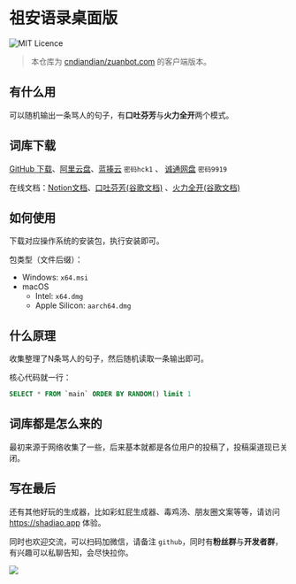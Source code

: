 # 祖安语录桌面版

![MIT Licence](https://img.shields.io/github/license/zihluwang/zuanbot)

> 本仓库为 [cndiandian/zuanbot.com](https://github.com/cndiandian/zuanbot.com) 的客户端版本。

## 有什么用

可以随机输出一条骂人的句子，有**口吐芬芳**与**火力全开**两个模式。

## 词库下载

[GitHub 下载](/src-tauri/data.db)、[阿里云盘](https://www.aliyundrive.com/s/StTs9ojDAEF)、[蓝揍云](https://shadiao.lanzouw.com/b0116bgub) `密码hck1` 、 [诚通网盘](https://url08.ctfile.com/d/14688008-46477369-3732e0) `密码9919`

在线文档：[Notion文档](https://dians.notion.site/d865fac077f1430f9510d020f8713c8e)、[口吐芬芳(谷歌文档)](https://docs.google.com/document/d/1SskgYtDpYL6P_4qmX2A1ndBl8MY5NeDcBaYPxS-yxIo/edit?usp=sharing) 、[火力全开(谷歌文档)](https://docs.google.com/document/d/14YG9qaNDZk275av-Iss6B6YY-eDTdkS5w_my3f7349A/edit?usp=sharing)

## 如何使用

下载对应操作系统的安装包，执行安装即可。

包类型（文件后缀）：

- Windows: `x64.msi`
- macOS
  - Intel: `x64.dmg`
  - Apple Silicon: `aarch64.dmg`

## 什么原理

收集整理了N条骂人的句子，然后随机读取一条输出即可。

核心代码就一行：

```sql
SELECT * FROM `main` ORDER BY RANDOM() limit 1
```

## 词库都是怎么来的

最初来源于网络收集了一些，后来基本就都是各位用户的投稿了，投稿渠道现已关闭。

## 写在最后

还有其他好玩的生成器，比如彩虹屁生成器、毒鸡汤、朋友圈文案等等，请访问 https://shadiao.app 体验。

同时也欢迎交流，可以扫码加微信，请备注 `github`，同时有**粉丝群**与**开发者群**，有兴趣可以私聊告知，会尽快拉你。

![](http://qiniu.xshwy.cn/ddd.jpg)